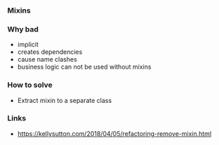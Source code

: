 ### Mixins

### Why bad
- implicit
- creates dependencies
- cause name clashes
- business logic can not be used without mixins

### How to solve
- Extract mixin to a separate class

### Links
- https://kellysutton.com/2018/04/05/refactoring-remove-mixin.html


